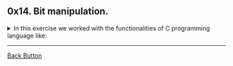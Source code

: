 ## 0x14. Bit manipulation.

<details>
<summary>In this exercise we worked with the functionalities of C programming language like: </summary>
<br>

- Bitwise Operators

</details>

---

[Back Button](https://github.com/FatChicken277/holbertonschool-low_level_programming)